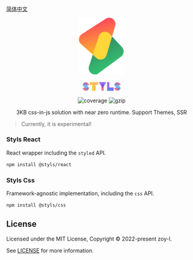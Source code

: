 [简体中文](./README.md)

<p align="center">
<img src="./logo.svg" alt="styls" style="width:120px">
<br/>
<br/>
<img src="./styls.svg" alt="styls" style="width:100px;">
</p>

<p align="center">
  <img src="https://codecov.io/gh/l-zoy/styls/branch/main/graph/badge.svg?token=DAETCWW98B" alt="coverage" />
  <img src="https://img.badgesize.io/https://unpkg.com/@styls/base@latest/index.prod.esm.js?compression=gzip&style=square&label=gzip%20size&color=#4fc08d" alt="gzip" />

</p>

<p align="center">
3KB css-in-js solution with near zero runtime. Support Themes, SSR
</p>

> Currently, it is experimental!

### Styls React

React wrapper including the `styled` API.

```sh
npm install @styls/react
```

### Styls Css

Framework-agnostic implementation, including the `css` API.

```sh
npm install @styls/css
```

## License

Licensed under the MIT License, Copyright © 2022-present zoy-l.

See [LICENSE](./LICENSE) for more information.
